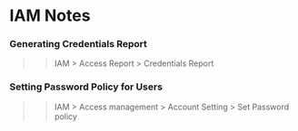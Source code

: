 # IAM Notes


### Generating Credentials Report
>> IAM > Access Report > Credentials Report

### Setting Password Policy for Users
>> IAM > Access management > Account Setting > Set Password policy

  